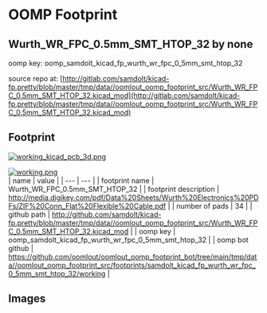 # OOMP Footprint  
## Wurth_WR_FPC_0.5mm_SMT_HTOP_32  by none  
  
oomp key: oomp_samdolt_kicad_fp_wurth_wr_fpc_0_5mm_smt_htop_32  
  
source repo at: [http://gitlab.com/samdolt/kicad-fp.pretty/blob/master/tmp/data//oomlout_oomp_footprint_src/Wurth_WR_FPC_0.5mm_SMT_HTOP_32.kicad_mod](http://gitlab.com/samdolt/kicad-fp.pretty/blob/master/tmp/data//oomlout_oomp_footprint_src/Wurth_WR_FPC_0.5mm_SMT_HTOP_32.kicad_mod)  
## Footprint  
  
[![working_kicad_pcb_3d.png](working_kicad_pcb_3d_600.png)](working_kicad_pcb_3d.png)  
  
[![working.png](working_600.png)](working.png)  
| name | value | 
| --- | --- | 
| footprint name | Wurth_WR_FPC_0.5mm_SMT_HTOP_32 | 
| footprint description | http://media.digikey.com/pdf/Data%20Sheets/Wurth%20Electronics%20PDFs/ZIF%20Conn_Flat%20Flexible%20Cable.pdf | 
| number of pads | 34 | 
| github path | http://github.com/samdolt/kicad-fp.pretty/blob/master/tmp/data//oomlout_oomp_footprint_src/Wurth_WR_FPC_0.5mm_SMT_HTOP_32.kicad_mod | 
| oomp key | oomp_samdolt_kicad_fp_wurth_wr_fpc_0_5mm_smt_htop_32 | 
| oomp bot github | https://github.com/oomlout/oomlout_oomp_footprint_bot/tree/main/tmp/data//oomlout_oomp_footprint_src/footprints/samdolt_kicad_fp_wurth_wr_fpc_0_5mm_smt_htop_32/working | 
## Images  

